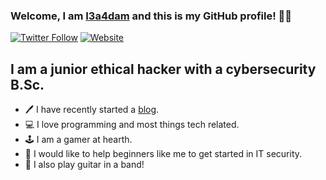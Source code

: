 ### Welcome, I am [I3a4dam][twitter] and this is my GitHub profile! 👋🏼
[![Twitter Follow](https://img.shields.io/twitter/follow/I3a4dam?color=1DA1F2&logo=twitter&style=plastic)](https://twitter.com/intent/follow?original_referer=https%3A%2F%2Fgithub.com%2Fbaadam3&screen_name=I3a4dam)
[![Website](https://img.shields.io/website?label=baadamsecurity.com&style=for-the-badge&url=https%3A%2F%2Fbaadamsecurity.com)](https://baadamsecurity.com)
## I am a junior ethical hacker with a cybersecurity B.Sc.

- 🖊️ I have recently started a [blog][website].
- 💻 I love programming and most things tech related.
- 🕹️ I am a gamer at hearth.
- 📜 I would like to help beginners like me to get started in IT security.
- 🎸 I also play guitar in a band!



[//]: <> (Definitions)
[website]: https://baadamsecurity.com
[twitter]: https://twitter.com/I3a4dam
